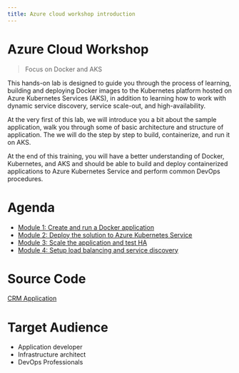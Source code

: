 ```yaml
---
title: Azure cloud workshop introduction
---
```


# Azure Cloud Workshop 

> Focus on Docker and AKS

This hands-on lab is designed to guide you through the process of learning, building and deploying Docker images to the Kubernetes platform hosted on Azure Kubernetes Services (AKS), in addition to learning how to work with dynamic service discovery, service scale-out, and high-availability.

At the very first of this lab, we will introduce you a bit about the sample application, walk you through some of basic architecture and structure of application. The we will do the step by step to build, containerize, and run it on AKS.

At the end of this training, you will have a better understanding of Docker, Kubernetes, and AKS and should be able to build and deploy containerized applications to Azure Kubernetes Service and perform common DevOps procedures.

# Agenda
- [Module 1: Create and run a Docker application](module1/README.md)
- [Module 2: Deploy the solution to Azure Kubernetes Service](module2/README.md)
- [Module 3: Scale the application and test HA](module3/README.md)
- [Module 4: Setup load balancing and service discovery](module4/README.md)

# Source Code

[CRM Application](https://github.com/tungphuong/crm)

# Target Audience
- Application developer
- Infrastructure architect
- DevOps Professionals

